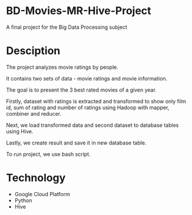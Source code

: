 # BD-Movies-MR-Hive-Project
A final project for the Big Data Processing subject

# Desciption
The project analyzes movie ratings by people.

It contains two sets of data - movie ratings and movie information.

The goal is to present the 3 best rated movies of a given year.


Firstly, dataset with ratings is extracted and transformed to show only film id, sum of rating and number of ratings using Hadoop with mapper, combiner and reducer.

Next, we load transformed data and second dataset to database tables using Hive.

Lastly, we create result and save it in new database table.


To run project, we use bash script.

# Technology
- Google Cloud Platform
- Python
- Hive
